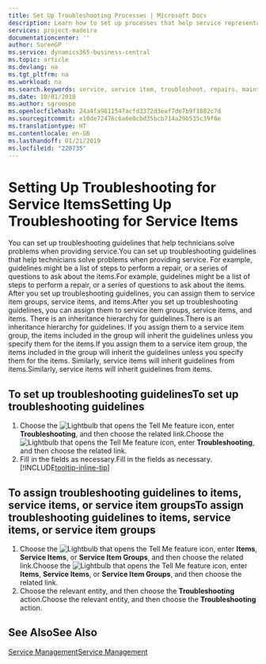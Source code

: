 ```yaml
---
title: Set Up Troubleshooting Processes | Microsoft Docs
description: Learn how to set up processes that help service representatives identify and resolve issues with service items.
services: project-madeira
documentationcenter: ''
author: SorenGP
ms.service: dynamics365-business-central
ms.topic: article
ms.devlang: na
ms.tgt_pltfrm: na
ms.workload: na
ms.search.keywords: service, service item, troubleshoot, repairs, maintenance
ms.date: 10/01/2018
ms.author: sgroespe
ms.openlocfilehash: 24a4fa9811547acfd3372d3eaf7de7b9f1882c7d
ms.sourcegitcommit: e10de72476c6a6e0cbd35bcb714a29b535c39f0e
ms.translationtype: HT
ms.contentlocale: en-GB
ms.lasthandoff: 01/21/2019
ms.locfileid: "220735"
---
```

# <a name="setting-up-troubleshooting-for-service-items"></a><span data-ttu-id="4fe03-103">Setting Up Troubleshooting for Service Items</span><span class="sxs-lookup"><span data-stu-id="4fe03-103">Setting Up Troubleshooting for Service Items</span></span>
<span data-ttu-id="4fe03-104">You can set up troubleshooting guidelines that help technicians solve problems when providing service.</span><span class="sxs-lookup"><span data-stu-id="4fe03-104">You can set up troubleshooting guidelines that help technicians solve problems when providing service.</span></span> <span data-ttu-id="4fe03-105">For example, guidelines might be a list of steps to perform a repair, or a series of questions to ask about the items.</span><span class="sxs-lookup"><span data-stu-id="4fe03-105">For example, guidelines might be a list of steps to perform a repair, or a series of questions to ask about the items.</span></span> <span data-ttu-id="4fe03-106">After you set up troubleshooting guidelines, you can assign them to service item groups, service items, and items.</span><span class="sxs-lookup"><span data-stu-id="4fe03-106">After you set up troubleshooting guidelines, you can assign them to service item groups, service items, and items.</span></span> <span data-ttu-id="4fe03-107">There is an inheritance hierarchy for guidelines.</span><span class="sxs-lookup"><span data-stu-id="4fe03-107">There is an inheritance hierarchy for guidelines.</span></span> <span data-ttu-id="4fe03-108">If you assign them to a service item group, the items included in the group will inherit the guidelines unless you specify them for the items.</span><span class="sxs-lookup"><span data-stu-id="4fe03-108">If you assign them to a service item group, the items included in the group will inherit the guidelines unless you specify them for the items.</span></span> <span data-ttu-id="4fe03-109">Similarly, service items will inherit guidelines from items.</span><span class="sxs-lookup"><span data-stu-id="4fe03-109">Similarly, service items will inherit guidelines from items.</span></span>  

## <a name="to-set-up-troubleshooting-guidelines"></a><span data-ttu-id="4fe03-110">To set up troubleshooting guidelines</span><span class="sxs-lookup"><span data-stu-id="4fe03-110">To set up troubleshooting guidelines</span></span>
1. <span data-ttu-id="4fe03-111">Choose the ![Lightbulb that opens the Tell Me feature](media/ui-search/search_small.png "Tell me what you want to do") icon, enter **Troubleshooting**, and then choose the related link.</span><span class="sxs-lookup"><span data-stu-id="4fe03-111">Choose the ![Lightbulb that opens the Tell Me feature](media/ui-search/search_small.png "Tell me what you want to do") icon, enter **Troubleshooting**, and then choose the related link.</span></span>  
2. <span data-ttu-id="4fe03-112">Fill in the fields as necessary.</span><span class="sxs-lookup"><span data-stu-id="4fe03-112">Fill in the fields as necessary.</span></span> [!INCLUDE[tooltip-inline-tip](includes/tooltip-inline-tip_md.md)]  

## <a name="to-assign-troubleshooting-guidelines-to-items-service-items-or-service-item-groups"></a><span data-ttu-id="4fe03-113">To assign troubleshooting guidelines to items, service items, or service item groups</span><span class="sxs-lookup"><span data-stu-id="4fe03-113">To assign troubleshooting guidelines to items, service items, or service item groups</span></span>
1. <span data-ttu-id="4fe03-114">Choose the ![Lightbulb that opens the Tell Me feature](media/ui-search/search_small.png "Tell me what you want to do") icon, enter **Items**, **Service Items**, or **Service Item Groups**, and then choose the related link.</span><span class="sxs-lookup"><span data-stu-id="4fe03-114">Choose the ![Lightbulb that opens the Tell Me feature](media/ui-search/search_small.png "Tell me what you want to do") icon, enter **Items**, **Service Items**, or **Service Item Groups**, and then choose the related link.</span></span>  
2. <span data-ttu-id="4fe03-115">Choose the relevant entity, and then choose the **Troubleshooting** action.</span><span class="sxs-lookup"><span data-stu-id="4fe03-115">Choose the relevant entity, and then choose the **Troubleshooting** action.</span></span>  

## <a name="see-also"></a><span data-ttu-id="4fe03-116">See Also</span><span class="sxs-lookup"><span data-stu-id="4fe03-116">See Also</span></span>
[<span data-ttu-id="4fe03-117">Service Management</span><span class="sxs-lookup"><span data-stu-id="4fe03-117">Service Management</span></span>](service-service.md)